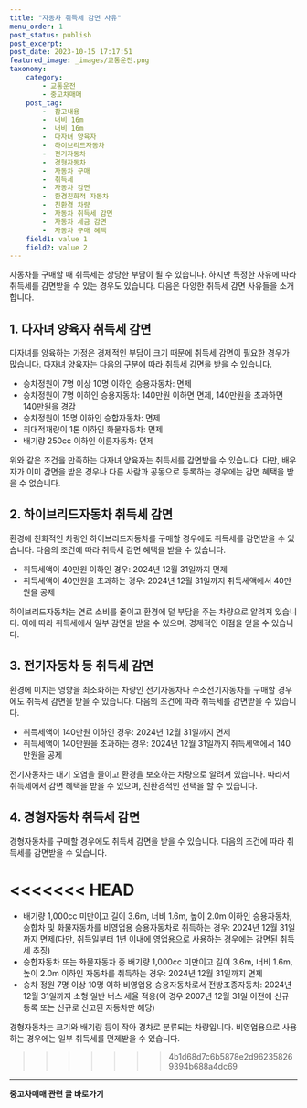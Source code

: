 ```yaml
---
title: "자동차 취득세 감면 사유"
menu_order: 1
post_status: publish
post_excerpt: 
post_date: 2023-10-15 17:17:51
featured_image: _images/교통운전.png
taxonomy:
    category:
        - 교통운전
        - 중고차매매
    post_tag:
        -  참고내용
        -  너비 16m
        -  너비 16m
        -  다자녀 양육자
        -  하이브리드자동차
        -  전기자동차
        -  경형자동차
        -  자동차 구매
        -  취득세
        -  자동차 감면
        -  환경친화적 자동차
        -  친환경 차량
        -  자동차 취득세 감면
        -  자동차 세금 감면
        -  자동차 구매 혜택
    field1: value 1
    field2: value 2
---
```



자동차를 구매할 때 취득세는 상당한 부담이 될 수 있습니다. 하지만 특정한 사유에 따라 취득세를 감면받을 수 있는 경우도 있습니다. 다음은 다양한 취득세 감면 사유들을 소개합니다.

## 1. 다자녀 양육자 취득세 감면

다자녀를 양육하는 가정은 경제적인 부담이 크기 때문에 취득세 감면이 필요한 경우가 많습니다. 다자녀 양육자는 다음의 구분에 따라 취득세 감면을 받을 수 있습니다.

- 승차정원이 7명 이상 10명 이하인 승용자동차: 면제
- 승차정원이 7명 이하인 승용자동차: 140만원 이하면 면제, 140만원을 초과하면 140만원을 경감
- 승차정원이 15명 이하인 승합자동차: 면제
- 최대적재량이 1톤 이하인 화물자동차: 면제
- 배기량 250cc 이하인 이륜자동차: 면제

위와 같은 조건을 만족하는 다자녀 양육자는 취득세를 감면받을 수 있습니다. 다만, 배우자가 이미 감면을 받은 경우나 다른 사람과 공동으로 등록하는 경우에는 감면 혜택을 받을 수 없습니다.

## 2. 하이브리드자동차 취득세 감면

환경에 친화적인 차량인 하이브리드자동차를 구매할 경우에도 취득세를 감면받을 수 있습니다. 다음의 조건에 따라 취득세 감면 혜택을 받을 수 있습니다.

- 취득세액이 40만원 이하인 경우: 2024년 12월 31일까지 면제
- 취득세액이 40만원을 초과하는 경우: 2024년 12월 31일까지 취득세액에서 40만원을 공제

하이브리드자동차는 연료 소비를 줄이고 환경에 덜 부담을 주는 차량으로 알려져 있습니다. 이에 따라 취득세에서 일부 감면을 받을 수 있으며, 경제적인 이점을 얻을 수 있습니다.

## 3. 전기자동차 등 취득세 감면

환경에 미치는 영향을 최소화하는 차량인 전기자동차나 수소전기자동차를 구매할 경우에도 취득세 감면을 받을 수 있습니다. 다음의 조건에 따라 취득세를 감면받을 수 있습니다.

- 취득세액이 140만원 이하인 경우: 2024년 12월 31일까지 면제
- 취득세액이 140만원을 초과하는 경우: 2024년 12월 31일까지 취득세액에서 140만원을 공제

전기자동차는 대기 오염을 줄이고 환경을 보호하는 차량으로 알려져 있습니다. 따라서 취득세에서 감면 혜택을 받을 수 있으며, 친환경적인 선택을 할 수 있습니다.

## 4. 경형자동차 취득세 감면

경형자동차를 구매할 경우에도 취득세 감면을 받을 수 있습니다. 다음의 조건에 따라 취득세를 감면받을 수 있습니다.

<<<<<<< HEAD
=======
- 배기량 1,000cc 미만이고 길이 3.6m, 너비 1.6m, 높이 2.0m 이하인 승용자동차, 승합차 및 화물자동차를 비영업용 승용자동차로 취득하는 경우: 2024년 12월 31일까지 면제(다만, 취득일부터 1년 이내에 영업용으로 사용하는 경우에는 감면된 취득세 추징)
- 승합자동차 또는 화물자동차 중 배기량 1,000cc 미만이고 길이 3.6m, 너비 1.6m, 높이 2.0m 이하인 자동차를 취득하는 경우: 2024년 12월 31일까지 면제
- 승차 정원 7명 이상 10명 이하 비영업용 승용자동차로서 전방조종자동차: 2024년 12월 31일까지 소형 일반 버스 세율 적용(이 경우 2007년 12월 31일 이전에 신규 등록 또는 신규로 신고된 자동차만 해당)

경형자동차는 크기와 배기량 등이 작아 경차로 분류되는 차량입니다. 비영업용으로 사용하는 경우에는 일부 취득세를 면제받을 수 있습니다.

>>>>>>> 4b1d68d7c6b5878e2d962358269394b688a4dc69
<!-- wp:separator -->
<hr class="wp-block-separator has-alpha-channel-opacity"/>
<!-- /wp:separator -->
<!-- wp:group {"backgroundColor":"base","layout":{"type":"constrained"}} -->
<div class="wp-block-group has-base-background-color has-background"><!-- wp:paragraph {"align":"center","fontSize":"large"} -->
<p class="has-text-align-center has-large-font-size"><strong>중고차매매 관련 글 바로가기</strong></p>
<!-- /wp:paragraph -->


<!-- wp:latest-posts
{"categories":[{"id":1891,"count":19,"description":"","link":"https://uknowlaw.com/category/%ec%a4%91%ea%b3%a0%ec%b0%a8%eb%a7%a4%eb%a7%a4/","name":"중고차매매","slug":"중고차매매","taxonomy":"category","parent":0,"meta":[],"_links":{"self":[{"href":"https://uknowlaw.com/wp-json/wp/v2/categories/1891"}],"collection":[{"href":"https://uknowlaw.com/wp-json/wp/v2/categories"}],"about":[{"href":"https://uknowlaw.com/wp-json/wp/v2/taxonomies/category"}],"wp:post_type":[{"href":"https://uknowlaw.com/wp-json/wp/v2/posts?categories=1891"}],"curies":[{"name":"wp","href":"https://api.w.org/{rel}","templated":true}]}}],"postsToShow":100,"excerptLength":28,"postLayout":"grid","columns":2,"featuredImageAlign":"left","featuredImageSizeSlug":"large","fontSize":"medium"} /--></div>
<!-- /wp:group -->